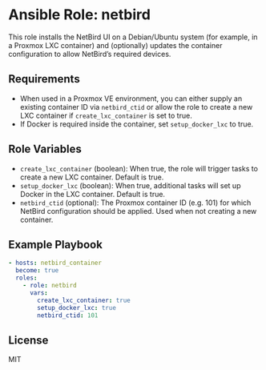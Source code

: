 # Ansible Role: netbird

This role installs the NetBird UI on a Debian/Ubuntu system (for example, in a Proxmox LXC container) and (optionally) updates the container configuration to allow NetBird’s required devices.

## Requirements

- When used in a Proxmox VE environment, you can either supply an existing container ID via `netbird_ctid` or allow the role to create a new LXC container if `create_lxc_container` is set to true.
- If Docker is required inside the container, set `setup_docker_lxc` to true.

## Role Variables

- `create_lxc_container` (boolean): When true, the role will trigger tasks to create a new LXC container. Default is true.
- `setup_docker_lxc` (boolean): When true, additional tasks will set up Docker in the LXC container. Default is true.
- `netbird_ctid` (optional): The Proxmox container ID (e.g. 101) for which NetBird configuration should be applied. Used when not creating a new container.

## Example Playbook

```yaml
- hosts: netbird_container
  become: true
  roles:
    - role: netbird
      vars:
        create_lxc_container: true
        setup_docker_lxc: true
        netbird_ctid: 101
```

## License

MIT
